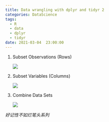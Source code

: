 ```yaml
---
title: Data wrangling with dplyr and tidyr 2
categories: DataScience
tags:
  - R 
  - data
  - dplyr
  - tidyr
date: 2021-03-04  23:00:00
---
```


1. Subset Observations (Rows)

   ![](https://tva1.sinaimg.cn/large/008eGmZEly1go8a4szzlwj30ha0j2acy.jpg)

   

2. Subset Variables (Columns)

   ![](https://tva1.sinaimg.cn/large/008eGmZEly1go8a5lr555j30gi0j20vy.jpg)

   

3. Combine Data Sets

   ![](https://tva1.sinaimg.cn/large/008eGmZEly1go8a3em7d5j30gk0z4dkx.jpg)
   
   

*好记性不如烂笔头系列*